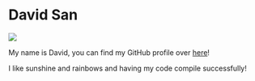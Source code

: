 # David San

![](https://github.com/octocat.png?s=150)

My name is David, you can find my GitHub profile over [here](https://github.com/sannrs)!

I like sunshine and rainbows and having my code compile successfully!
